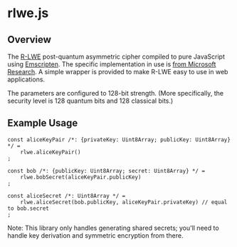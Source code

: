 # rlwe.js

## Overview

The [R-LWE](https://en.wikipedia.org/wiki/Ring_learning_with_errors_key_exchange) post-quantum asymmetric
cipher compiled to pure JavaScript using [Emscripten](https://github.com/kripken/emscripten).
The specific implementation in use is [from Microsoft Research](https://research.microsoft.com/en-us/projects/latticecrypto).
A simple wrapper is provided to make R-LWE easy to use in web applications.

The parameters are configured to 128-bit strength. (More specifically, the security level is
128 quantum bits and 128 classical bits.)

## Example Usage

	const aliceKeyPair /*: {privateKey: Uint8Array; publicKey: Uint8Array} */ =
		rlwe.aliceKeyPair()
	;

	const bob /*: {publicKey: Uint8Array; secret: Uint8Array} */ =
		rlwe.bobSecret(aliceKeyPair.publicKey)
	;

	const aliceSecret /*: Uint8Array */ =
		rlwe.aliceSecret(bob.publicKey, aliceKeyPair.privateKey) // equal to bob.secret
	;

Note: This library only handles generating shared secrets; you'll need to handle key derivation
and symmetric encryption from there.
